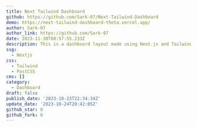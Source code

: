 ```yaml
---
title: Next Tailwind Dashboard
github: https://github.com/Sark-07/Next-Tailwind-Dashboard
demo: https://next-tailwind-dashboard-theta.vercel.app/
author: Sark-07
author_link: https://github.com/Sark-07
date: 2023-11-30T08:57:55.233Z
description: This is a dashboard layout made using Next.js and Tailwind CSS
ssg:
  - Nextjs
css:
  - Tailwind
  - PostCSS
cms: []
category:
  - Dashboard
draft: false
publish_date: '2023-10-23T22:34:34Z'
update_date: '2023-10-24T20:42:05Z'
github_star: 0
github_fork: 0
---
```

